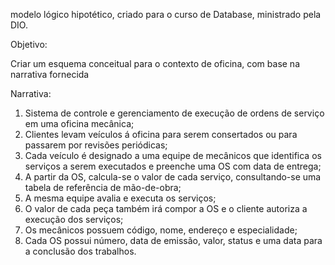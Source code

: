 modelo lógico hipotético, criado para o curso de Database, ministrado pela DIO.

Objetivo:

Criar um esquema conceitual para o contexto de oficina, com base na narrativa fornecida

Narrativa:
1. Sistema de controle e gerenciamento de execução de ordens de serviço em uma oficina mecânica;
2. Clientes levam veículos á oficina para serem consertados ou para passarem por revisões periódicas;
3. Cada veículo é designado a uma equipe de mecânicos que identifica os serviços a serem executados e preenche uma OS com data de entrega;
4. A partir da OS, calcula-se o valor de cada serviço, consultando-se uma tabela de referência de mão-de-obra;
5. A mesma equipe avalia e executa os serviços;
6. O valor de cada peça também irá compor a OS e o cliente autoriza a execução dos serviços;
7. Os mecânicos possuem código, nome, endereço e especialidade;
8. Cada OS possui número, data de emissão, valor, status e uma data para a conclusão dos trabalhos.
